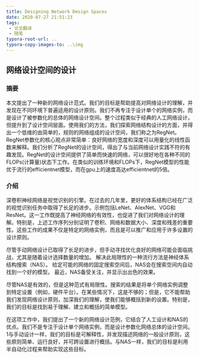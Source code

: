 ```yaml
---
title: Designing Network Design Spaces
date: 2020-07-27 21:51:23
tags:
 - 论文翻译
 - 随笔
typora-root-url: ..
typora-copy-images-to: ..\img
---
```


## 网络设计空间的设计

### 摘要

本文提出了一种新的网络设计范式。我们的目标是帮助提高对网络设计的理解，并发现在不同环境下普遍适用的设计原则。我们不再专注于设计单个的网络实例，而是设计了被参数化的总体的网络设计空间。整个过程类似于经典的人工网络设计，但提升到了设计空间层面。使用我们的方法，我们探索网络结构设计的方面，并得出一个低维的由简单的，规则的网络组成的设计空间，我们称之为RegNet。RegNet参数化的核心观点非常简单：良好网络的宽度和深度可以用量化的线性函数来解释。我们分析了RegNet的设计空间，得出了与当前网络设计实践不符的有趣发现。RegNet的设计空间提供了简单而快速的网络，可以很好地在各种不同的FLOPs(计算量)状态下工作。在类似的训练环境和FLOPs下，RegNet模型的性能优于流行的efficientnet模型，而在gpu上的速度高达efficientnet的5倍。

<!--more-->

### 介绍

深卷积神经网络是视觉识别的引擎。在过去的几年里，更好的体系结构已经在广泛的视觉识别任务中取得了长足的进步。示例包括LeNet、AlexNet、VGG和ResNet。这一工作既提高了神经网络的有效性，也促进了我们对网络设计的理解。特别是，上述工作序列分别证明了卷积、网络和数据大小、深度和残差的重要性。这些工作的成果不仅是特定的网络实例，而且是可以推广和应用于许多设置的设计原则。

尽管手动网络设计已取得了长足的进步，但手动寻找优化良好的网络可能会面临挑战，尤其是随着设计选择数量的增加。 解决此局限性的一种流行方法是神经体系结构搜索（NAS）。 给定可能的网络的固定搜索空间后，NAS会在搜索空间内自动找到一个好的模型。 最近，NAS备受关注，并显示出出色的效果。

尽管NAS是有效的，但是这种范式有局限性。搜索的结果是将单个网络实例调整到特定设置（例如，硬件平台）。在某些情况下，这是不够的；但是，它不能帮助我们发现网络设计原则，加深我们的理解，使我们能够概括到新的设置。特别是，我们的目标是找到易于理解、建立和概括的简单模型。

在这项工作中，我们提出了一个新的网络设计范例，它结合了人工设计和NAS的优点。我们不是专注于设计单个网络实例，而是设计参数化网络总体的设计空间。1与手动设计一样，我们的目标是可解释性，并发现描述网络的一般设计原则，这些原则简单、运行良好，并可跨设置进行概括。与NAS一样，我们的目标是利用半自动化过程来帮助实现这些目标。



